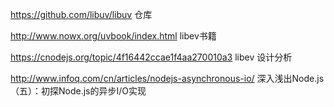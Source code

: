 
https://github.com/libuv/libuv 仓库

http://www.nowx.org/uvbook/index.html libev书籍

https://cnodejs.org/topic/4f16442ccae1f4aa270010a3  libev 设计分析

http://www.infoq.com/cn/articles/nodejs-asynchronous-io/ 深入浅出Node.js（五）：初探Node.js的异步I/O实现
